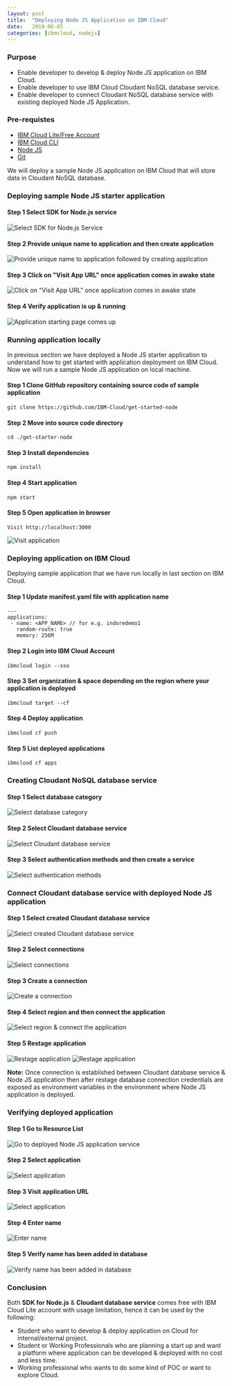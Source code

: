 ```yaml
---
layout: post
title:  "Deploying Node JS Application on IBM Cloud"
date:   2019-06-05
categories: [ibmcloud, nodejs]
---
```


### Purpose

- Enable developer to develop & deploy Node JS application on IBM Cloud.
- Enable developer to use IBM Cloud Cloudant NoSQL database service.
- Enable developer to connect Cloudant NoSQL database service with existing deployed Node JS Application.

### Pre-requistes

- [IBM Cloud Lite/Free Account](https://cloud.ibm.com/registration)
- [IBM Cloud CLI](https://cloud.ibm.com/docs/cli/index.html)
- [Node JS](https://nodejs.org/en/download/current/)
- [Git](https://git-scm.com/book/en/v2/Getting-Started-Installing-Git)

We will deploy a sample Node JS application on IBM Cloud that will store data in Cloudant NoSQL database.

### Deploying sample Node JS starter application

#### Step 1 Select SDK for Node.js service
![Select SDK for Node.js Service](https://raw.githubusercontent.com/sagar-jadhav/sagar-jadhav.github.io/master/static/img/_posts/deploying_nodejs_app_on_ibmcloud/step_1_1.jpg)

#### Step 2 Provide unique name to application and then create application
![Provide unique name to application followed by creating application](https://raw.githubusercontent.com/sagar-jadhav/sagar-jadhav.github.io/master/static/img/_posts/deploying_nodejs_app_on_ibmcloud/step_1_2.jpg)

#### Step 3 Click on "Visit App URL" once application comes in awake state
![Click on "Visit App URL" once application comes in awake state](https://raw.githubusercontent.com/sagar-jadhav/sagar-jadhav.github.io/master/static/img/_posts/deploying_nodejs_app_on_ibmcloud/step_1_3.jpg)

#### Step 4 Verify application is up & running
![Application starting page comes up](https://raw.githubusercontent.com/sagar-jadhav/sagar-jadhav.github.io/master/static/img/_posts/deploying_nodejs_app_on_ibmcloud/step_1_4.jpg)


### Running application locally

In previous section we have deployed a Node JS starter application to understand how to get started with application deployment on IBM Cloud. Now we will run a sample Node JS application on local machine.

#### Step 1 Clone GitHub repository containing source code of sample application

```
git clone https://github.com/IBM-Cloud/get-started-node
```

#### Step 2 Move into source code directory

```
cd ./get-starter-node
```

#### Step 3 Install dependencies

```
npm install
```

#### Step 4 Start application

```
npm start
```

#### Step 5 Open application in browser

```
Visit http://localhost:3000
```
![Visit application](https://raw.githubusercontent.com/sagar-jadhav/sagar-jadhav.github.io/master/static/img/_posts/deploying_nodejs_app_on_ibmcloud/step_1_5.jpg)

### Deploying application on IBM Cloud
Deploying sample application that we have run locally in last section on IBM Cloud.

#### Step 1 Update manifest.yaml file with application name

```
---
applications:
 - name: <APP_NAME> // for e.g. indoredemo1   
   random-route: true
   memory: 256M
```

#### Step 2 Login into IBM Cloud Account

```
ibmcloud login --sso
```

#### Step 3 Set organization & space depending on the region where your application is deployed

```
ibmcloud target --cf
```

#### Step 4 Deploy application

```
ibmcloud cf push
```

#### Step 5 List deployed applications

```
ibmcloud cf apps
```

### Creating Cloudant NoSQL database service

#### Step 1 Select database category
![Select database category](https://raw.githubusercontent.com/sagar-jadhav/sagar-jadhav.github.io/master/static/img/_posts/deploying_nodejs_app_on_ibmcloud/step_2_1.jpg)

#### Step 2 Select Cloudant database service
![Select Cloudant database service](https://raw.githubusercontent.com/sagar-jadhav/sagar-jadhav.github.io/master/static/img/_posts/deploying_nodejs_app_on_ibmcloud/step_2_2.jpg)

#### Step 3 Select authentication methods and then create a service
![Select authentication methods](https://raw.githubusercontent.com/sagar-jadhav/sagar-jadhav.github.io/master/static/img/_posts/deploying_nodejs_app_on_ibmcloud/step_2_3.jpg)

### Connect Cloudant database service with deployed Node JS application

#### Step 1 Select created Cloudant database service
![Select created Cloudant database service](https://raw.githubusercontent.com/sagar-jadhav/sagar-jadhav.github.io/master/static/img/_posts/deploying_nodejs_app_on_ibmcloud/step_2_4.jpg)

#### Step 2 Select connections
![Select connections](https://raw.githubusercontent.com/sagar-jadhav/sagar-jadhav.github.io/master/static/img/_posts/deploying_nodejs_app_on_ibmcloud/step_2_5.jpg)

#### Step 3 Create a connection
![Create a connection](https://raw.githubusercontent.com/sagar-jadhav/sagar-jadhav.github.io/master/static/img/_posts/deploying_nodejs_app_on_ibmcloud/step_2_6.jpg)

#### Step 4 Select region and then connect the application
![Select region & connect the application](https://raw.githubusercontent.com/sagar-jadhav/sagar-jadhav.github.io/master/static/img/_posts/deploying_nodejs_app_on_ibmcloud/step_2_7.jpg)

#### Step 5 Restage application
![Restage application](https://raw.githubusercontent.com/sagar-jadhav/sagar-jadhav.github.io/master/static/img/_posts/deploying_nodejs_app_on_ibmcloud/step_2_8.jpg)
![Restage application](https://raw.githubusercontent.com/sagar-jadhav/sagar-jadhav.github.io/master/static/img/_posts/deploying_nodejs_app_on_ibmcloud/step_2_9.jpg)

**Note:**
Once connection is established between Cloudant database service & Node JS application then after restage database connection credentials are exposed as environment variables in the environment where Node JS application is deployed.

### Verifying deployed application

#### Step 1 Go to Resource List
![Go to deployed Node JS application service](https://raw.githubusercontent.com/sagar-jadhav/sagar-jadhav.github.io/master/static/img/_posts/deploying_nodejs_app_on_ibmcloud/step_2_10.jpg)

#### Step 2 Select application
![Select application](https://raw.githubusercontent.com/sagar-jadhav/sagar-jadhav.github.io/master/static/img/_posts/deploying_nodejs_app_on_ibmcloud/step_2_11.jpg)

#### Step 3 Visit application URL
![Select application](https://raw.githubusercontent.com/sagar-jadhav/sagar-jadhav.github.io/master/static/img/_posts/deploying_nodejs_app_on_ibmcloud/step_2_12.jpg)

#### Step 4 Enter name
![Enter name](https://raw.githubusercontent.com/sagar-jadhav/sagar-jadhav.github.io/master/static/img/_posts/deploying_nodejs_app_on_ibmcloud/step_2_13.jpg)

#### Step 5 Verify name has been added in database
![Verify name has been added in database](https://raw.githubusercontent.com/sagar-jadhav/sagar-jadhav.github.io/master/static/img/_posts/deploying_nodejs_app_on_ibmcloud/step_2_14.jpg)

### Conclusion

Both **SDK for Node.js** & **Cloudant database service** comes free with IBM Cloud Lite account with usage limitation, hence it can be used by the following:

- Student who want to develop & deploy application on Cloud for internal/external project.
- Student or Working Professionals who are planning a start up and want a platform where application can be developed & deployed with no cost and less time.
- Working professional who wants to do some kind of POC or want to explore Cloud.
